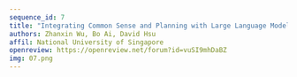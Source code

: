 ```yaml
---
sequence_id: 7
title: "Integrating Common Sense and Planning with Large Language Models for Room Tidying"
authors: Zhanxin Wu, Bo Ai, David Hsu 
affil: National University of Singapore
openreview: https://openreview.net/forum?id=vuSI9mhDaBZ
img: 07.png
---
```

